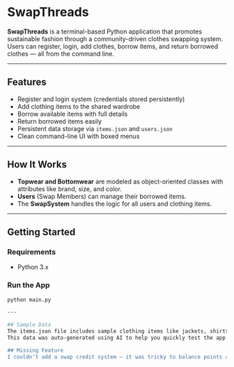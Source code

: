 # SwapThreads

**SwapThreads** is a terminal-based Python application that promotes sustainable fashion through a community-driven clothes swapping system. Users can register, login, add clothes, borrow items, and return borrowed clothes — all from the command line.

---

## Features

- Register and login system (credentials stored persistently)
- Add clothing items to the shared wardrobe
- Borrow available items with full details
- Return borrowed items easily
- Persistent data storage via `items.json` and `users.json`
- Clean command-line UI with boxed menus

---

## How It Works

- **Topwear and Bottomwear** are modeled as object-oriented classes with attributes like brand, size, and color.
- **Users** (Swap Members) can manage their borrowed items.
- The **SwapSystem** handles the logic for all users and clothing items.

---

## Getting Started

### Requirements
- Python 3.x

### Run the App

```bash
python main.py

---

## Sample Data
The items.json file includes sample clothing items like jackets, shirts, and pants.
This data was auto-generated using AI to help you quickly test the app's features.

## Missing Feature
I couldn’t add a swap credit system — it was tricky to balance points and keep it simple in a terminal app, so I skipped it for now.
